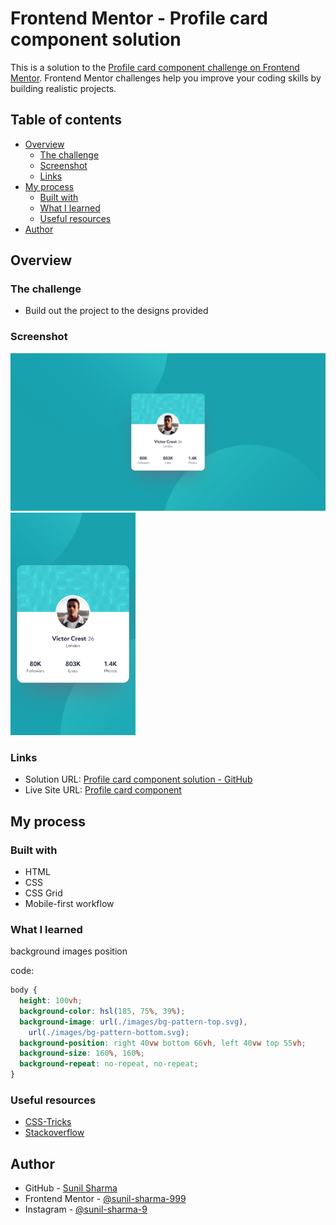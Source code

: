 # Frontend Mentor - Profile card component solution

This is a solution to the [Profile card component challenge on Frontend Mentor](https://www.frontendmentor.io/challenges/profile-card-component-cfArpWshJ). Frontend Mentor challenges help you improve your coding skills by building realistic projects.

## Table of contents

- [Overview](#overview)
  - [The challenge](#the-challenge)
  - [Screenshot](#screenshot)
  - [Links](#links)
- [My process](#my-process)
  - [Built with](#built-with)
  - [What I learned](#what-i-learned)
  - [Useful resources](#useful-resources)
- [Author](#author)

## Overview

### The challenge

- Build out the project to the designs provided

### Screenshot

![desktop screenshot](./screenshots/desktop.png)
<img src="./screenshots/mobile.png" alt="screenshot" width="200px">

### Links

- Solution URL: [Profile card component solution - GitHub](https://your-solution-url.com)
- Live Site URL: [Profile card component](https://sunil-sharma-999.github.io/Frontend-Mentor-Profile-card-component-solution/)

## My process

### Built with

- HTML
- CSS
- CSS Grid
- Mobile-first workflow

### What I learned

background images position

code:

```css
body {
  height: 100vh;
  background-color: hsl(185, 75%, 39%);
  background-image: url(./images/bg-pattern-top.svg),
    url(./images/bg-pattern-bottom.svg);
  background-position: right 40vw bottom 66vh, left 40vw top 55vh;
  background-size: 160%, 160%;
  background-repeat: no-repeat, no-repeat;
}
```

### Useful resources

- [CSS-Tricks](https://css-tricks.com/)
- [Stackoverflow](https://stackoverflow.com/)

## Author

- GitHub - [Sunil Sharma](https://github.com/sunil-sharma-999/)
- Frontend Mentor - [@sunil-sharma-999](https://www.frontendmentor.io/profile/sunil-sharma-999)
- Instagram - [@sunil-sharma-9](https://www.instagram.com/sunil.sharma.9)
